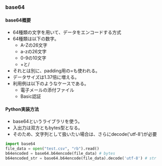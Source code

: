 ### base64

#### base64概要

- 64種類の文字を用いて、データをエンコードする方式
- 64種類は以下の数字。
  - A-Zの26文字
  - a-zの26文字
  - 0-9の10文字
  - +と/
- それとは別に、padding用の=も使われる。
- データサイズは1.37倍に増える。
- 利用例は以下のようなケースである。
  - 電子メールの添付ファイル
  - Basic認証

#### Python実装方法

- base64というライブラリを使う。
- 入出力は双方ともbytes型となる。
- そのため、文字列として扱いたい場合は、さらにdecode('utf-8')が必要
```python
import base64
file_data = open("test.csv", "rb").read()
b64encoded = base64.b64encode(file_data) # bytes
b64encoded_str = base64.b64encode(file_data).decode('utf-8') # str
```
